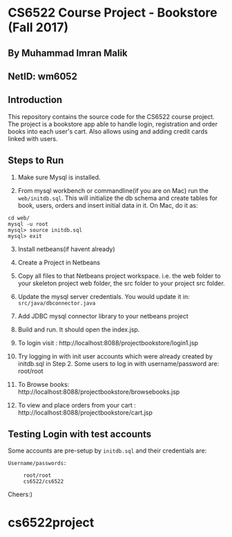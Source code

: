 # CS6522 Course Project - Bookstore (Fall 2017)

## By Muhammad Imran Malik
## NetID: wm6052

## Introduction 

This repository contains the source code for the CS6522 course project. The project is a bookstore app able to handle login,
registration and order books into each user's cart. Also allows using and adding credit cards linked with users.
  

## Steps to Run


1. Make sure Mysql is installed.

2. From mysql workbench or commandline(if you are on Mac) run the `web/initdb.sql`. This will initialize 
the db schema and create tables for book, users, orders and insert initial data in it. 
On Mac, do it as:

```
cd web/
mysql -u root
mysql> source initdb.sql 
mysql> exit
```


3. Install netbeans(if havent already)

4. Create a Project in Netbeans

5. Copy all files to that Netbeans project workspace. i.e. the web folder to your skeleton project web folder, the src folder to your project src folder.

6. Update the mysql server credentials. You would update it in:
`src/java/dbconnector.java`

7. Add JDBC mysql connector library to your netbeans project

8. Build and run. It should open the index.jsp.

9. To login visit : http://localhost:8088/projectbookstore/login1.jsp

10. Try logging in with init user accounts which were already created by initdb.sql in Step 2. 
Some users to log in with username/password are:
root/root

11. To Browse books: http://localhost:8088/projectbookstore/browsebooks.jsp

12. To view and place orders from your cart : http://localhost:8088/projectbookstore/cart.jsp


## Testing Login with test accounts

Some accounts are pre-setup by `initdb.sql` and their credentials are:  

```  
Username/passwords:  

	 root/root
	 cs6522/cs6522

```



Cheers:)


# cs6522project

